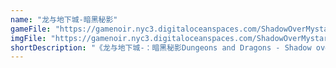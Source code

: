 ```yaml
---
name: "龙与地下城-暗黑秘影"
gameFile: "https://gamenoir.nyc3.digitaloceanspaces.com/ShadowOverMystara/ddsom.zip"
imgFile: "https://gamenoir.nyc3.digitaloceanspaces.com/ShadowOverMystara/original.jpg"
shortDescription: "《龙与地下城-：暗黑秘影Dungeons and Dragons - Shadow over Mystara》是一款街机游戏史上堪称完美的横版过关游戏。它在传统的街机ACT游戏的基础上大胆加入在RPG游戏所特有LEVEL升级系统和大量稀奇古怪的珍贵道具，CAPCOM吸收了“龙与地下城 毁灭之塔”道具系统的经验后在“龙与地下城 暗黑秘影”中作出了大幅度的改革，提出了创新的图形选择界面，只要两个按键就可以在繁复众多的魔法和道具中穿梭往来、轻松自如，没有丝毫的拖泥带水的感觉。"
---
```

